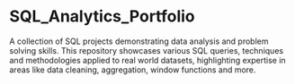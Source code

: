 # SQL_Analytics_Portfolio
A collection of SQL projects demonstrating data analysis and problem solving skills. This repository showcases various SQL queries, techniques and methodologies applied to real world datasets, highlighting expertise in areas like data cleaning, aggregation, window functions and more.
